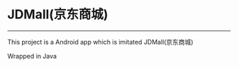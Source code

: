 # JDMall(京东商城)

*****

This project is a Android app which is imitated JDMall(京东商城)

Wrapped in Java
